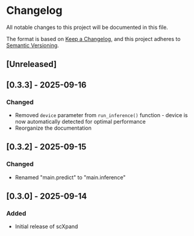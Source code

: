 # Changelog

All notable changes to this project will be documented in this file.

The format is based on [Keep a Changelog](https://keepachangelog.com/en/1.0.0/),
and this project adheres to [Semantic Versioning](https://semver.org/spec/v2.1.0.html).

## [Unreleased]


## [0.3.3] - 2025-09-16

### Changed
- Removed `device` parameter from `run_inference()` function - device is now automatically detected for optimal performance
-  Reorganize the documentation

## [0.3.2] - 2025-09-15

### Changed
- Renamed "main.predict" to "main.inference"

## [0.3.0] - 2025-09-14

### Added
- Initial release of scXpand
